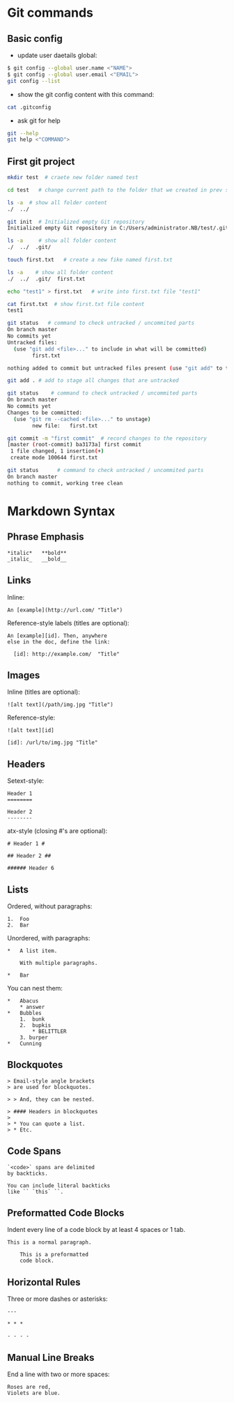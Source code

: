 # Git commands 

## Basic config
* update user daetails global:
```bash
$ git config --global user.name <"NAME">
$ git config --global user.email <"EMAIL">
git config --list 
```
* show the git config content with this command:
```bash
cat .gitconfig 
```
* ask git for help
```bash
git --help
git help <"COMMAND">
```

## First git project
```bash
mkdir test  # craete new folder named test

cd test   # change current path to the folder that we created in prev step

ls -a  # show all folder content
./  ../

git init  # Initialized empty Git repository 
Initialized empty Git repository in C:/Users/administrator.NB/test/.git/

ls -a     # show all folder content
./  ../  .git/

touch first.txt   # create a new fike named first.txt

ls -a    # show all folder content
./  ../  .git/  first.txt

echo "test1" > first.txt   # write into first.txt file "test1"

cat first.txt  # show first.txt file content
test1

git status   # command to check untracked / uncommited parts
On branch master
No commits yet
Untracked files:
  (use "git add <file>..." to include in what will be committed)
        first.txt

nothing added to commit but untracked files present (use "git add" to track)

git add . # add to stage all changes that are untracked

git status    # command to check untracked / uncommited parts
On branch master
No commits yet
Changes to be committed:
  (use "git rm --cached <file>..." to unstage)
        new file:   first.txt

git commit -m "first commit"  # record changes to the repository
[master (root-commit) ba3173a] first commit
 1 file changed, 1 insertion(+)
 create mode 100644 first.txt

git status      # command to check untracked / uncommited parts
On branch master
nothing to commit, working tree clean

```
# Markdown Syntax
## Phrase Emphasis ##

	*italic*   **bold**
	_italic_   __bold__


## Links ##

Inline:

	An [example](http://url.com/ "Title")

Reference-style labels (titles are optional):

	An [example][id]. Then, anywhere
	else in the doc, define the link:
	
	  [id]: http://example.com/  "Title"


## Images ##

Inline (titles are optional):

	![alt text](/path/img.jpg "Title")

Reference-style:

	![alt text][id]

	[id]: /url/to/img.jpg "Title"


## Headers ##

Setext-style:

	Header 1
	========
	
	Header 2
	--------

atx-style (closing #'s are optional):

	# Header 1 #

	## Header 2 ##

	###### Header 6


## Lists ##

Ordered, without paragraphs:

	1.  Foo
	2.  Bar

Unordered, with paragraphs:

	*   A list item.
	
		With multiple paragraphs.

	*   Bar

You can nest them:

	*   Abacus
		* answer
	*   Bubbles
		1.  bunk
		2.  bupkis
			* BELITTLER
		3. burper
	*   Cunning


## Blockquotes ##

	> Email-style angle brackets
	> are used for blockquotes.
	
	> > And, they can be nested.

	> #### Headers in blockquotes
	> 
	> * You can quote a list.
	> * Etc.


## Code Spans ##

	`<code>` spans are delimited
	by backticks.

	You can include literal backticks
	like `` `this` ``.


## Preformatted Code Blocks ##

Indent every line of a code block by at least 4 spaces or 1 tab.

	This is a normal paragraph.

	    This is a preformatted
	    code block.


## Horizontal Rules ##

Three or more dashes or asterisks:

	---
	
	* * *
	
	- - - - 


## Manual Line Breaks ##

End a line with two or more spaces:

	Roses are red,   
	Violets are blue.
 